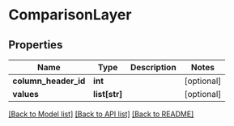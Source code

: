 # ComparisonLayer

## Properties
Name | Type | Description | Notes
------------ | ------------- | ------------- | -------------
**column_header_id** | **int** |  | [optional] 
**values** | **list[str]** |  | [optional] 

[[Back to Model list]](../README.md#documentation-for-models) [[Back to API list]](../README.md#documentation-for-api-endpoints) [[Back to README]](../README.md)


